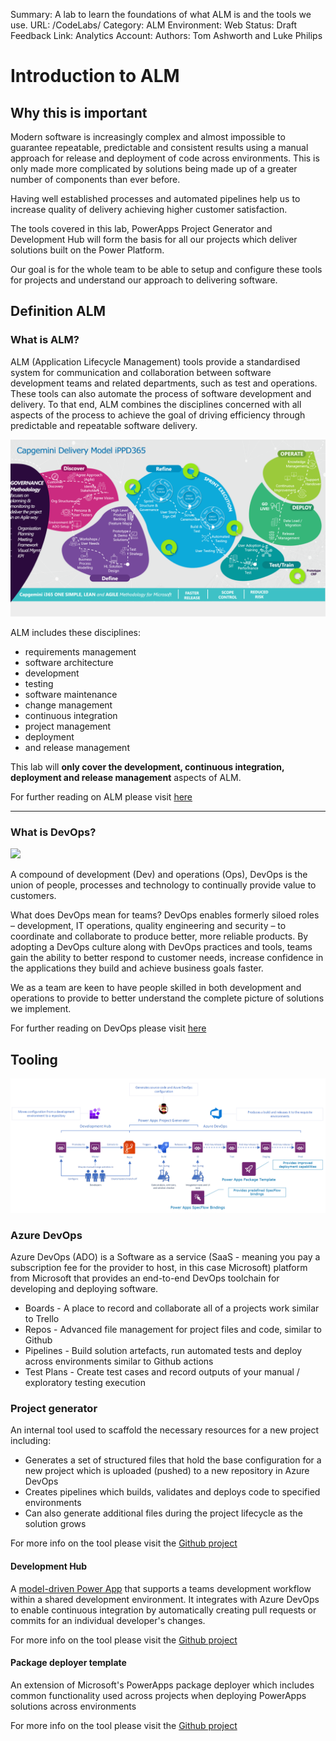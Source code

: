 Summary: A lab to learn the foundations of what ALM is and the tools we use.
URL: /CodeLabs/
Category: ALM
Environment: Web
Status: Draft
Feedback Link: 
Analytics Account:
Authors: Tom Ashworth and Luke Philips

# Introduction to ALM

## Why this is important
Modern software is increasingly complex and almost impossible to guarantee repeatable, predictable and consistent results using a manual approach for release and deployment of code across environments. This is only made more complicated by solutions being made up of a greater number of components than ever before.

Having well established processes and automated pipelines help us to increase quality of delivery achieving higher customer satisfaction.

The tools covered in this lab, PowerApps Project Generator and Development Hub will form the basis for all our projects which deliver solutions built on the Power Platform. 

Our goal is for the whole team to be able to setup and configure these tools for projects and understand our approach to delivering software.

## Definition ALM
### What is ALM?
ALM (Application Lifecycle Management) tools provide a standardised system for communication and collaboration between software development teams and related departments, such as test and operations. These tools can also automate the process of software development and delivery. To that end, ALM combines the disciplines concerned with all aspects of the process to achieve the goal of driving efficiency through predictable and repeatable software delivery.

![image.png](/../.attachments/image-3a2f511f-0e68-42e0-b5e2-be0b20c059ab.png)

ALM includes these disciplines: 
- requirements management
- software architecture
- development 
- testing
- software maintenance
- change management
- continuous integration
- project management
- deployment
- and release management

This lab will **only cover the development, continuous integration, deployment and release management** aspects of ALM.

For further reading on ALM please visit [here](https://docs.microsoft.com/en-us/power-platform/alm/overview-alm)

---

### What is DevOps?
<IMG  src="https://azurecomcdn.azureedge.net/cvt-207204c4a3ff2a61cec1109f3a17aca5796e73a99daf928050ba049d094b1010/images/page/overview/devops/index/lifecycle.png"/>

A compound of development (Dev) and operations (Ops), DevOps is the union of people, processes and technology to continually provide value to customers.

What does DevOps mean for teams? DevOps enables formerly siloed roles – development, IT operations, quality engineering and security – to coordinate and collaborate to produce better, more reliable products. By adopting a DevOps culture along with DevOps practices and tools, teams gain the ability to better respond to customer needs, increase confidence in the applications they build and achieve business goals faster.

We as a team are keen to have people skilled in both development and operations to provide to better understand the complete picture of solutions we implement.

For further reading on DevOps please visit [here](https://azure.microsoft.com/en-gb/overview/what-is-devops/)

## Tooling
![MicrosoftTeams-image (2).png](/../.attachments/MicrosoftTeams-image%20(2)-d7dc9ac6-36f2-4935-af5e-5ab899c405c6.png)

### Azure DevOps
Azure DevOps (ADO) is a Software as a service (SaaS - meaning you pay a subscription fee for the provider to host, in this case Microsoft) platform from Microsoft that provides an end-to-end DevOps toolchain for developing and deploying software.
- Boards - A place to record and collaborate all of a projects work similar to Trello
- Repos - Advanced file management for project files and code, similar to Github
- Pipelines - Build solution artefacts, run automated tests and deploy across environments similar to Github actions
- Test Plans - Create test cases and record outputs of your manual / exploratory testing execution

### Project generator
An internal tool used to scaffold the necessary resources for a new project including:
- Generates a set of structured files that hold the base configuration for a new project which is uploaded (pushed) to a new repository in Azure DevOps
- Creates pipelines which builds, validates and deploys code to specified environments
- Can also generate additional files during the project lifecycle as the solution grows

For more info on the tool please visit the [Github project](https://github.com/Capgemini/powerapps-project-template)
#### Development Hub
A [model-driven Power App](https://docs.microsoft.com/en-us/powerapps/maker/model-driven-apps/model-driven-app-overview) that supports a teams development workflow within a shared development environment. It integrates with Azure DevOps to enable continuous integration by automatically creating pull requests or commits for an individual developer's changes.

For more info on the tool please visit the [Github project](https://github.com/ewingjm/development-hub#development-hub-)
#### Package deployer template
An extension of Microsoft's PowerApps package deployer which includes common functionality used across projects when deploying PowerApps solutions across environments

For more info on the tool please visit the [Github project](https://github.com/Capgemini/powerapps-packagedeployer-)